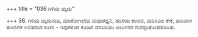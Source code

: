 +++
title = "036 ಗಿಳಿಯ ಮೃದು"

+++
36. ಗಿಳಿಯ ಮೃದುನುಡಿ, ಮರಿಕೋಗಿಲೆಯ ಮಧುರಧ್ವನಿ, ಹಂಸೆಯ ಕಲರವ, ಮರಿನವಿಲ ಕೇಕೆ, ಪಾರಿವಾಳ ತುಂಬಿಗಳ ಲಲಿತವಾದ ಕೂಗು - ಇವುಗಳಿಂದ ಕೂಡಿದ ವನಸಿರಿಯು  ಅರ್ಜುನನ ಮನಸ್ಸಂತೋಷಪಡಿಸಿತು.
